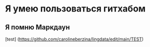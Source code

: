 # Я умею пользоваться гитхабом #
## Я помню Маркдаун ##
[test] (https://github.com/carolineberzina/lingdata/edit/main/TEST)

